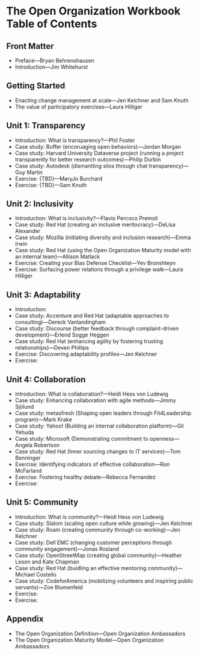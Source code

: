 # The Open Organization Workbook Table of Contents

## Front Matter

- Preface—Bryan Behrenshausen
- Introduction—Jim Whitehurst

## Getting Started

- Enacting change management at scale—Jen Kelchner and Sam Knuth
- The value of participatory exercises—Laura Hilliger

## Unit 1: Transparency

- Introduction: What is transparency?—Phil Foster
- Case study: Buffer (encoruaging open behaviors)—Jordan Morgan
- Case study: Harvard University Dataverse project (running a project transparently for better research outcomes)—Philip Durbin
- Case study: Autodesk (dismantling silos through chat transparency)—Guy Martin
- Exercise: {TBD}—MaryJo Burchard
- Exercise: {TBD}—Sam Knuth

## Unit 2: Inclusivity

- Introduction: What is inclusivity?—Flavio Percoco Premoli
- Case study: Red Hat (creating an inclusive meritocracy)—DeLisa Alexander
- Case study: Mozilla (initiating diversity and inclusion research)—Emma Irwin
- Case study: Red Hat (using the Open Organization Maturity model with an internal team)—Allison Matlack
- Exercise: Creating your Bias Defense Checklist—Yev Bronshteyn
- Exercise: Surfacing power relations through a privilege walk—Laura Hilliger

## Unit 3: Adaptability

- Introduction: 
- Case study: Accenture and Red Hat (adaptable approaches to consulting)—Dereck Vanlandingham
- Case study: Discourse (better feedback through complaint-driven development)—Erlend Sogge Heggen
- Case study: Red Hat (enhancing agility by fostering trusting relationships)—Deven Phillips
- Exercise: Discovering adaptability profiles—Jen Kelchner
- Exercise: 

## Unit 4: Collaboration

- Introduction: What is collaboration?—Heidi Hess von Ludewig
- Case study: Enhancing collaboration with agile methods—Jimmy Sjölund
- Case study: metasfresh (Shaping open leaders through Fit4Leadership program)—Mark Krake
- Case study: Yahoo! (Building an internal collaboration platform)—Gil Yehuda
- Case study: Microsoft (Demonstrating commitment to openness—Angela Robertson
- Case study: Red Hat (Inner sourcing changes to IT services)—Tom Benninger
- Exercise: Identifying indicators of effective collaboration—Ron McFarland
- Exercise: Fostering healthy debate—Rebecca Fernandez
- Exercise: 

## Unit 5: Community

- Introduction: What is community?—Heidi Hess von Ludewig
- Case study: Slalom (scaling open culture while growing)—Jen Kelchner
- Case study: Roam (creating community through co-working)—Jen Kelchner
- Case study: Dell EMC (changing customer perceptions through community engagement)—Jonas Rosland
- Case study: OpenStreetMap (creating global community)—Heather Leson and Kate Chapman
- Case study: Red Hat (buidling an effective mentoring community)—Michael Costello
- Case study: CodeforAmerica (mobilizing volunteers and inspiring public servants)—Zoe Blumenfeld
- Exercise: 
- Exercise: 

## Appendix

- The Open Organization Definition—Open Organization Ambassadors
- The Open Organization Maturity Model—Open Organization Ambassadors
